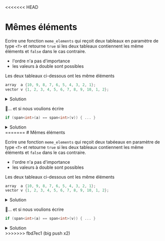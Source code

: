 <<<<<<< HEAD
# Mêmes éléments

Ecrire une fonction `meme_elements` qui reçoit deux tableaux en paramètre de type `<T>` et retourne `true` si les deux tableaux contiennent les même éléments et `false` dans le cas contraire.

- l'ordre n'a pas d'importance
- les valeurs à double sont possibles

Les deux tableaux ci-dessous ont les même éléments

~~~cpp
array  a {10, 9, 8, 7, 6, 5, 4, 3, 2, 1};
vector v {1, 2, 3, 4, 5, 6, 7, 8, 9, 10, 1, 2};
~~~

<details>
<summary>Solution</summary>

~~~cpp
#include <iostream>
#include <algorithm>
#include <vector>
#include <span>

using namespace std;

//---------------------------------------------------------
template <typename T>
ostream& operator<< (ostream& os, span<T> s) {
   os << "[";
   for (size_t i=0; i<s.size(); ++i) {
      if (i) os << ", ";
      os << s[i];
   }
   return os << "]";
}

//---------------------------------------------------------
template <typename T>
bool tab_contient_val(const T& e, span<T> tab) {
   return find(tab.begin(), tab.end(), e) != tab.end();
}

//---------------------------------------------------------
template <typename T>
bool meme_elements(span<T> tab1, span<T> tab2) {

   for (const T& e : tab1)
      if (not tab_contient_val<T>(e, tab2))
         return false;

   for (const T& e : tab2)
      if (not tab_contient_val<T>(e, tab1))
         return false;

   return true;
}

//---------------------------------------------------------
int main() {

   array  a {10, 9, 8, 7, 6, 5, 4, 3, 2, 1};
   vector v {1, 2, 3, 4, 5, 6, 7, 8, 9, 10, 1, 2};

   cout << span<int>(a) << endl;
   cout << span<int>(v) << endl;

   cout << meme_elements<int>(span<int>(a), span<int>(v));
}
~~~

</details>

🤔... et si nous voulions écrire

~~~cpp
if (span<int>(a) == span<int>(v)) { ... }
~~~

<details>
<summary>Solution</summary>

~~~cpp
template <typename T>
bool operator== (span<T> tab1, span<T> tab2) {
   for (const T& e : tab1)
      if (not tab_contient_val<T>(e, tab2))
         return false;

   for (const T& e : tab2)
      if (not tab_contient_val<T>(e, tab1))
         return false;

   return true;
}
~~~

</details>
=======
# Mêmes éléments

Ecrire une fonction `meme_elements` qui reçoit deux tabéeaux en paramètre de type `<T>` et retourne `true` si les deux tableaux contiennent les même éléments et `false` dans le cas contraire.

- l'ordre n'a pas d'importance
- les valeurs à double sont possibles

Les deux tableaux ci-dessous ont les même éléments

~~~cpp
array  a {10, 9, 8, 7, 6, 5, 4, 3, 2, 1};
vector v {1, 2, 3, 4, 5, 6, 7, 8, 9, 10, 1, 2};
~~~

<details>
<summary>Solution</summary>

~~~cpp
#include <iostream>
#include <algorithm>
#include <vector>
#include <span>

using namespace std;

//---------------------------------------------------------
template <typename T>
ostream& operator<< (ostream& os, span<T> s) {
   os << "[";
   for (size_t i=0; i<s.size(); ++i) {
      if (i) os << ", ";
      os << s[i];
   }
   return os << "]";
}

//---------------------------------------------------------
template <typename T>
bool tab_contient_val(const T& e, span<T> tab) {
   return find(tab.begin(), tab.end(), e) != tab.end();
}

//---------------------------------------------------------
template <typename T>
bool meme_elements(span<T> tab1, span<T> tab2) {

   for (const T& e : tab1)
      if (not tab_contient_val<T>(e, tab2))
         return false;

   for (const T& e : tab2)
      if (not tab_contient_val<T>(e, tab1))
         return false;

   return true;
}

//---------------------------------------------------------
int main() {

   array  a {10, 9, 8, 7, 6, 5, 4, 3, 2, 1};
   vector v {1, 2, 3, 4, 5, 6, 7, 8, 9, 10, 1, 2};

   cout << span<int>(a) << endl;
   cout << span<int>(v) << endl;

   cout << meme_elements<int>(span<int>(a), span<int>(v));
}
~~~

</details>

🤔... et si nous voulions écrire

~~~cpp
if (span<int>(a) == span<int>(v)) { ... }
~~~

<details>
<summary>Solution</summary>

~~~cpp
template <typename T>
bool operator== (span<T> tab1, span<T> tab2) {
   for (const T& e : tab1)
      if (not tab_contient_val<T>(e, tab2))
         return false;

   for (const T& e : tab2)
      if (not tab_contient_val<T>(e, tab1))
         return false;

   return true;
}
~~~

</details>
>>>>>>> fbd7ec1 (big push x2)
